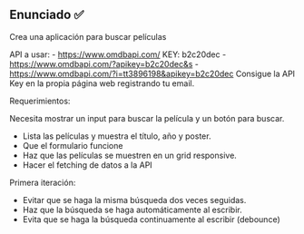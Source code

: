 ## Enunciado ✅ 

Crea una aplicación para buscar películas

API a usar: - https://www.omdbapi.com/
KEY: b2c20dec
-https://www.omdbapi.com/?apikey=b2c20dec&s
-https://www.omdbapi.com/?i=tt3896198&apikey=b2c20dec
Consigue la API Key en la propia página web registrando tu email.

Requerimientos:

Necesita mostrar un input para buscar la película y un botón para buscar.

- Lista las películas y muestra el título, año y poster.
- Que el formulario funcione
- Haz que las películas se muestren en un grid responsive.
- Hacer el fetching de datos a la API

Primera iteración:

- Evitar que se haga la misma búsqueda dos veces seguidas.
- Haz que la búsqueda se haga automáticamente al escribir.
- Evita que se haga la búsqueda continuamente al escribir (debounce)
